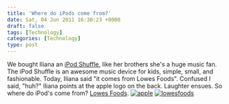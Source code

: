 ```yaml
---
title: 'Where do iPods come from?'
date: Sat, 04 Jun 2011 16:30:23 +0000
draft: false
tags: [Technology]
categories: [Technology]
type: post
---
```


We bought Iliana an [iPod Shuffle](http://www.apple.com/ipodshuffle/), like her brothers she's a huge music fan. The iPod Shuffle is an awesome music device for kids, simple, small, and fashionable. Today, Iliana said "it comes from Lowes Foods". Confused I said, "huh?" Iliana points at the apple logo on the back. Laughter ensues. So where do iPod's come from? [Lowes Foods](http://www.lowesfoods.com/). [![](http://zeusville.files.wordpress.com/2011/06/apple.png "apple")](http://zeusville.files.wordpress.com/2011/06/apple.png) [![](http://zeusville.files.wordpress.com/2011/06/lowesfoods1.png "lowesfoods")](http://zeusville.files.wordpress.com/2011/06/lowesfoods1.png)